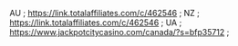 AU ; https://link.totalaffiliates.com/c/462546 ;
NZ ; https://link.totalaffiliates.com/c/462546 ;
UA ; https://www.jackpotcitycasino.com/canada/?s=bfp35712 ;
